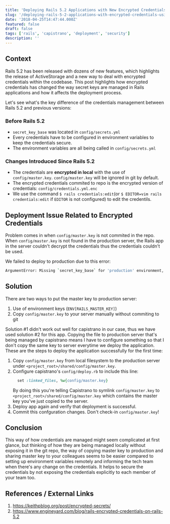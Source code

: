 ```yaml
---
title: 'Deploying Rails 5.2 Applications with New Encrypted Credentials using Capistrano'
slug: '/deploying-rails-5-2-applications-with-encrypted-credentials-using-capistrano'
date: '2018-04-25T14:47:44.000Z'
featured: false
draft: false
tags: ['rails', 'capistrano', 'deployment', 'security']
description: ''
---
```


## Context
Rails 5.2 has been released with dozens of new features, which highlights the release of ActiveStorage and a new way to deal with encrypted credentials within the codebase. This post highlights how encrypted credentials has changed the way secret keys are managed in Rails applications and how it affects the deployment process.

Let's see what's the key difference of the credentials management between Rails 5.2 and previous versions:

### Before Rails 5.2
- `secret_key_base` was located in `config/secrets.yml`
- Every credentials have to be configured in environment variables to keep the credentials secure.
- The environment variables are all being called in `config/secrets.yml`

### Changes Introduced Since Rails 5.2
- The credentials are **encrypted in local** with the use of `config/master.key`. `config/master.key` will be ignored in git by default.
- The encrypted credentials commited to repo is the encrypted version of credentials: `config/credentials.yml.enc`
- We use the command `$ rails credentials:edit`(or `$ EDITOR=vim rails credentials:edit` if `EDITOR` is not configured) to edit the credentils.


## Deployment Issue Related to Encrypted Credentials
Problem comes in when `config/master.key` is not commited in the repo. When `config/master.key` is not found in the production server, the Rails app in the server couldn't decrypt the credentials thus the credentials couldn't be used. 

We failed to deploy to production due to this error:

```bash
ArgumentError: Missing `secret_key_base` for 'production' environment, set this string with `rails credentials:edit`
```

## Solution
There are two ways to put the master key to production server:
1. Use of environment keys (`ENV[RAILS_MASTER_KEY]`)
2. Copy `config/master.key` to your server manually without commiting to git

Solution #1 didn't work out well for capistrano in our case, thus we have used solution #2 for this app. Copying the file to production server that's being managed by capistrano means I have to configure something so that I don't copy the same key to server everytime we deploy the application. These are the steps to deploy the application successfully for the first time:

1. Copy `config/master.key` from local filesystem to the production server under `<project_root>/shared/config/master.key`.
2. Configure capistrano's `config/deploy.rb` to include this line:
    ```ruby
      set :linked_files, %w{config/master.key}
    ```
    By doing this you're telling Capistrano to symlink `config/master.key` to `<project_root>/shared/config/master.key` which contains the master key you've just copied to the server.
3. Deploy app again and verify that deployment is successful.
4. Commit this confguration changes. Don't check-in `config/master.key`!

## Conclusion
This way of how credentials are managed might seem complicated at first glance, but thinking of how they are being managed locally without exposing it in the git repo, the way of copying master key to production and sharing master key to your colleagues seems to be easier compared to setting up environment variables remotely and informing the tech team when there's any change on the credentials. It helps to secure the credentials by not exposing the credentials explicitly to each member of your team too.


## References / External Links
1. https://keithpblog.org/post/encrypted-secrets/
2. https://www.engineyard.com/blog/rails-encrypted-credentials-on-rails-5.2
